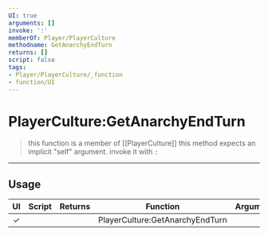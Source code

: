 ```yaml
---
UI: true
arguments: []
invoke: ':'
memberOf: Player/PlayerCulture
methodname: GetAnarchyEndTurn
returns: []
script: false
tags:
- Player/PlayerCulture/_function
- function/UI
---
```

# PlayerCulture:GetAnarchyEndTurn
> this function is a member of [[PlayerCulture]]
> this method expects an implicit "self" argument. invoke it with `:`
-----
## Usage
|  UI | Script | Returns | Function | Arguments |
|:---:|:------:|-------:|:--------:|:---------|
|✓| ||PlayerCulture:GetAnarchyEndTurn||
